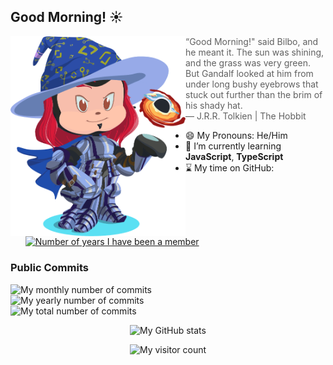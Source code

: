 ## Good Morning! ☀️ 
<img align='left' src="./Octocat-Gimleux.gif" width='280"'>

> “Good Morning!" said Bilbo, and he meant it. The sun was shining, and the grass was very green. But Gandalf looked at him from under long bushy eyebrows that stuck out further than the brim of his shady hat.  
— J.R.R. Tolkien | The Hobbit

- 😄 My Pronouns: He/Him
- 🌱 I’m currently learning **JavaScript**, **TypeScript**
- ⌛ My time on GitHub: [![Number of years I have been a member](https://badges.pufler.dev/years/Gimleux?style=flat&logo=github)](https://badges.pufler.dev)

### Public Commits
![My monthly number of commits](https://badges.pufler.dev/commits/monthly/Gimleux)  
![My yearly number of commits](https://badges.pufler.dev/commits/yearly/Gimleux)  
![My total number of commits](https://badges.pufler.dev/commits/all/Gimleux)

<p align="center">
    <img src="https://github-readme-stats.vercel.app/api?username=Gimleux&count_private=true&show_icons=true&theme=chartreuse-dark&hide=stars,issues" alt="My GitHub stats" />
<!--<a href="https://github.com/ryo-ma/github-profile-trophy"><img src="https://github-profile-trophy.vercel.app/?username=Gimleux&row=1" alt="My GitHub trophies"/>-->
</p>

<p align="center"> 
    <img src="https://badges.pufler.dev/visits/Gimleux/Gimleux?style=for-the-badge&logo=github" alt="My visitor count" />
</p>

